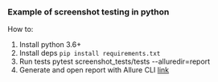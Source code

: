 ### Example of screenshot testing in python

How to:
1) Install python 3.6+
2) Install deps `pip install requirements.txt`
3) Run tests pytest screenshot_tests/tests --alluredir=report
4) Generate and open report with Allure CLI [link](https://docs.qameta.io/allure/#_commandline)
